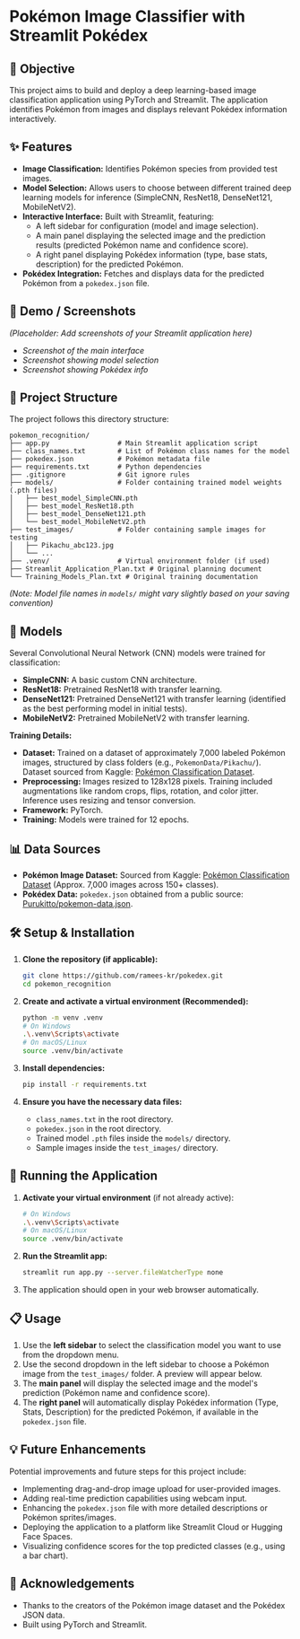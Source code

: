# Pokémon Image Classifier with Streamlit Pokédex

## 🔎 Objective

This project aims to build and deploy a deep learning-based image classification application using PyTorch and Streamlit. The application identifies Pokémon from images and displays relevant Pokédex information interactively.

## ✨ Features

- **Image Classification:** Identifies Pokémon species from provided test images.
- **Model Selection:** Allows users to choose between different trained deep learning models for inference (SimpleCNN, ResNet18, DenseNet121, MobileNetV2).
- **Interactive Interface:** Built with Streamlit, featuring:
  - A left sidebar for configuration (model and image selection).
  - A main panel displaying the selected image and the prediction results (predicted Pokémon name and confidence score).
  - A right panel displaying Pokédex information (type, base stats, description) for the predicted Pokémon.
- **Pokédex Integration:** Fetches and displays data for the predicted Pokémon from a `pokedex.json` file.

## 📸 Demo / Screenshots

_(Placeholder: Add screenshots of your Streamlit application here)_

- _Screenshot of the main interface_
- _Screenshot showing model selection_
- _Screenshot showing Pokédex info_

## 📁 Project Structure

The project follows this directory structure:

```
pokemon_recognition/
├── app.py                 # Main Streamlit application script
├── class_names.txt        # List of Pokémon class names for the model
├── pokedex.json           # Pokémon metadata file
├── requirements.txt       # Python dependencies
├── .gitignore             # Git ignore rules
├── models/                # Folder containing trained model weights (.pth files)
│   ├── best_model_SimpleCNN.pth
│   ├── best_model_ResNet18.pth
│   ├── best_model_DenseNet121.pth
│   └── best_model_MobileNetV2.pth
├── test_images/           # Folder containing sample images for testing
│   ├── Pikachu_abc123.jpg
│   └── ...
├── .venv/                 # Virtual environment folder (if used)
├── Streamlit_Application_Plan.txt # Original planning document
└── Training_Models_Plan.txt # Original training documentation
```

_(Note: Model file names in `models/` might vary slightly based on your saving convention)_

## 🧠 Models

Several Convolutional Neural Network (CNN) models were trained for classification:

- **SimpleCNN:** A basic custom CNN architecture.
- **ResNet18:** Pretrained ResNet18 with transfer learning.
- **DenseNet121:** Pretrained DenseNet121 with transfer learning (identified as the best performing model in initial tests).
- **MobileNetV2:** Pretrained MobileNetV2 with transfer learning.

**Training Details:**

- **Dataset:** Trained on a dataset of approximately 7,000 labeled Pokémon images, structured by class folders (e.g., `PokemonData/Pikachu/`). Dataset sourced from Kaggle: [Pokémon Classification Dataset](https://www.kaggle.com/datasets/lantian773030/pokemonclassification/data).
- **Preprocessing:** Images resized to 128x128 pixels. Training included augmentations like random crops, flips, rotation, and color jitter. Inference uses resizing and tensor conversion.
- **Framework:** PyTorch.
- **Training:** Models were trained for 12 epochs.

## 📊 Data Sources

- **Pokémon Image Dataset:** Sourced from Kaggle: [Pokémon Classification Dataset](https://www.kaggle.com/datasets/lantian773030/pokemonclassification/data) (Approx. 7,000 images across 150+ classes).
- **Pokédex Data:** `pokedex.json` obtained from a public source: [Purukitto/pokemon-data.json](https://github.com/Purukitto/pokemon-data.json/blob/master/pokedex.json).

## 🛠️ Setup & Installation

1.  **Clone the repository (if applicable):**
    ```bash
    git clone https://github.com/ramees-kr/pokedex.git
    cd pokemon_recognition
    ```
2.  **Create and activate a virtual environment (Recommended):**
    ```bash
    python -m venv .venv
    # On Windows
    .\.venv\Scripts\activate
    # On macOS/Linux
    source .venv/bin/activate
    ```
3.  **Install dependencies:**

    ```bash
    pip install -r requirements.txt
    ```

4.  **Ensure you have the necessary data files:**
    - `class_names.txt` in the root directory.
    - `pokedex.json` in the root directory.
    - Trained model `.pth` files inside the `models/` directory.
    - Sample images inside the `test_images/` directory.

## 🚀 Running the Application

1.  **Activate your virtual environment** (if not already active):
    ```bash
    # On Windows
    .\.venv\Scripts\activate
    # On macOS/Linux
    source .venv/bin/activate
    ```
2.  **Run the Streamlit app:**

    ```bash
    streamlit run app.py --server.fileWatcherType none
    ```

3.  The application should open in your web browser automatically.

## 📋 Usage

1.  Use the **left sidebar** to select the classification model you want to use from the dropdown menu.
2.  Use the second dropdown in the left sidebar to choose a Pokémon image from the `test_images/` folder. A preview will appear below.
3.  The **main panel** will display the selected image and the model's prediction (Pokémon name and confidence score).
4.  The **right panel** will automatically display Pokédex information (Type, Stats, Description) for the predicted Pokémon, if available in the `pokedex.json` file.

## 💡 Future Enhancements

Potential improvements and future steps for this project include:

- Implementing drag-and-drop image upload for user-provided images.
- Adding real-time prediction capabilities using webcam input.
- Enhancing the `pokedex.json` file with more detailed descriptions or Pokémon sprites/images.
- Deploying the application to a platform like Streamlit Cloud or Hugging Face Spaces.
- Visualizing confidence scores for the top predicted classes (e.g., using a bar chart).

## 🙏 Acknowledgements

- Thanks to the creators of the Pokémon image dataset and the Pokédex JSON data.
- Built using PyTorch and Streamlit.
